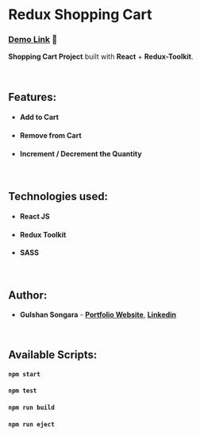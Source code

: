 # Redux Shopping Cart

### [Demo Link](https://reduxtoolkit-shop-cart.netlify.app/) 🔗

**Shopping Cart Project** built with **React** + **Redux-Toolkit**.

<br/>

## Features:

- #### Add to Cart
- #### Remove from Cart
- #### Increment / Decrement the Quantity

<br/>

## Technologies used:

- #### **React JS**
- #### **Redux Toolkit**
- #### **SASS**

<br/>

## Author:

- **Gulshan Songara** - **[Portfolio Website](https://portfolio-daxesh.web.app/)**, **[Linkedin](https://www.linkedin.com/in/daxesh-vanani-reactjs/)**

<br/>

## Available Scripts:

#### `npm start`

#### `npm test`

#### `npm run build`

#### `npm run eject`
